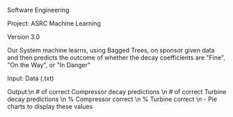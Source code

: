 Software Engineering

Project: ASRC Machine Learning

Version 3.0

Our System machine learns, using Bagged Trees, on sponsor given data and then predicts the outcome of whether the decay coefficients are "Fine", "On the Way", or "In Danger"

Input: Data (.txt)

Output:\n # of correct Compressor decay predictions
       \n # of correct Turbine decay predictions
       \n % Compressor correct
       \n % Turbine correct
       \n - Pie charts to display these values
